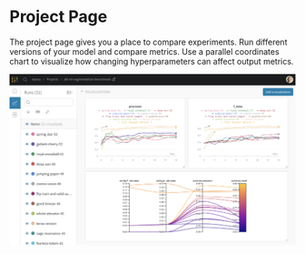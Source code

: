 # Project Page

The project page gives you a place to compare experiments. Run different versions of your model and compare metrics. Use a parallel coordinates chart to visualize how changing hyperparameters can affect output metrics.

![](../../.gitbook/assets/image%20%2812%29.png)



